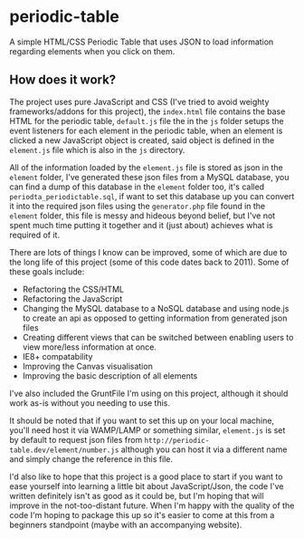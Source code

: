 periodic-table
==============

A simple HTML/CSS Periodic Table that uses JSON to load information regarding elements when you click on them.

## How does it work?

The project uses pure JavaScript and CSS (I've tried to avoid weighty frameworks/addons for this project), the `index.html` file contains the base HTML for the periodic table, `default.js` file the in the `js` folder setups the event listeners for each element in the periodic table, when an element is clicked a new JavaScript object is created, said object is defined in the `element.js` file which is also in the `js` directory.

All of the information loaded by the `element.js` file is stored as json in the `element` folder, I've generated these json files from a MySQL database, you can find a dump of this database in the `element` folder too, it's called `periodta_periodictable.sql`, if want to set this database up you can convert it into the required json files using the `generator.php` file found in the `element` folder, this file is messy and hideous beyond belief, but I've not spent much time putting it together and it (just about) achieves what is required of it.

There are lots of things I know can be improved, some of which are due to the long life of this project (some of this code dates back to 2011). Some of these goals include:

  - Refactoring the CSS/HTML
  - Refactoring the JavaScript
  - Changing the MySQL database to a NoSQL database and using node.js to create an api as opposed to getting information from generated json files
  - Creating different views that can be switched between enabling users to view more/less information at once.
  - IE8+ compatability
  - Improving the Canvas visualisation
  - Improving the basic description of all elements

I've also included the GruntFile I'm using on this project, although it should work as-is without you needing to use this.

It should be noted that if you want to set this up on your local machine, you'll need host it via WAMP/LAMP or something similar, `element.js` is set by default to request json files from `http://periodic-table.dev/element/number.js` although you can host it via a different name and simply change the reference in this file.

I'd also like to hope that this project is a good place to start if you want to ease yourself into learning a little bit about JavaScript/Json, the code I've written definitely isn't as good as it could be, but I'm hoping that will improve in the not-too-distant future. When I'm happy with the quality of the code I'm hoping to package this up so it's easier to come at this from a beginners standpoint (maybe with an accompanying website).
